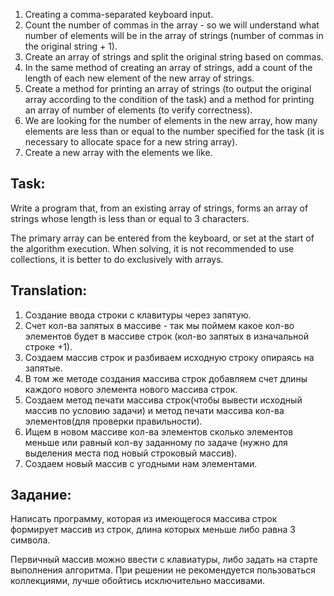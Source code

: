 1. Creating a comma-separated keyboard input.
2. Count the number of commas in the array - so we will understand what number of elements will be in the array of strings (number of commas in the original string + 1).
3. Create an array of strings and split the original string based on commas.
4. In the same method of creating an array of strings, add a count of the length of each new element of the new array of strings.
5. Create a method for printing an array of strings (to output the original array according to the condition of the task) and a method for printing an array of number of elements (to verify correctness).
6. We are looking for the number of elements in the new array, how many elements are less than or equal to the number specified for the task (it is necessary to allocate space for a new string array).
7. Create a new array with the elements we like.

## Task:
Write a program that, from an existing array of strings, forms an array of strings whose length is
less than or equal to 3 characters. 

The primary array can be entered from the keyboard, or set at the start of the algorithm execution.
When solving, it is not recommended to use collections, it is better to do exclusively with arrays.

## Translation:
1. Создание ввода строки с клавитуры через запятую.
2. Счет кол-ва запятых в массиве - так мы поймем какое кол-во элементов будет в массиве строк (кол-во запятых в изначальной строке +1).
3. Создаем массив строк и разбиваем исходную строку опираясь на запятые.
4. В том же методе создания массива строк добавляем счет длины каждого нового элемента нового массива строк.
5. Создаем метод печати массива строк(чтобы вывести исходный массив по условию задачи) и метод печати массива кол-ва элементов(для проверки правильности).
6. Ищем в новом массиве кол-ва элементов сколько элементов меньше или равный кол-ву заданному по задаче (нужно для выделения места под новый строковый массив).
7. Создаем новый массив с угодными нам элементами.

## Задание:
Написать программу, которая из имеющегося массива строк формирует массив из строк, длина которых
меньше либо равна 3 символа. 

Первичный массив можно ввести с клавиатуры, либо задать на старте выполнения алгоритма.
При решении не рекомендуется пользоваться коллекциями, лучше обойтись исключительно массивами.